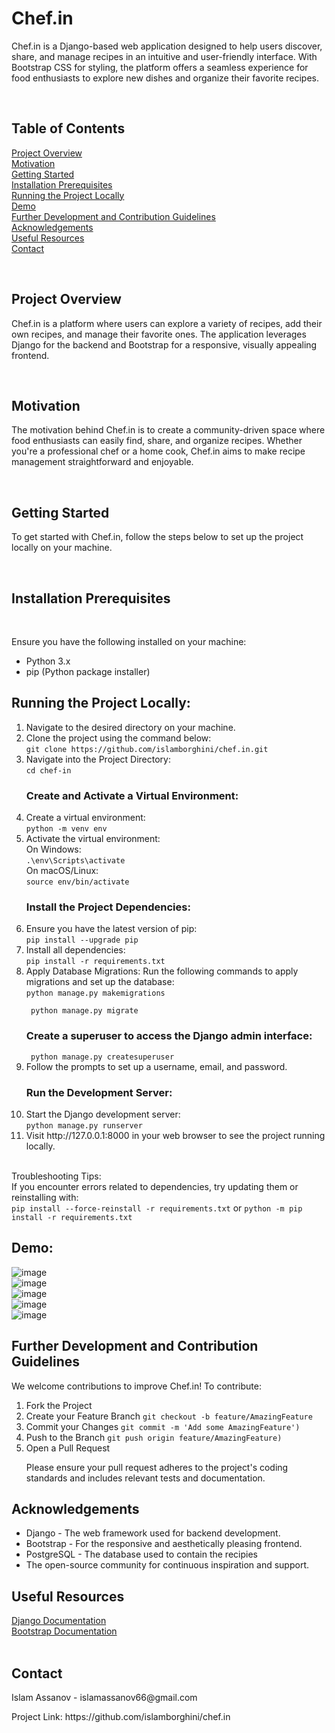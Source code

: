 <h1>Chef.in</h1>

<p>Chef.in is a Django-based web application designed to help users discover, share, and manage recipes in an intuitive and user-friendly interface. With Bootstrap CSS for styling, the platform offers a seamless experience for food enthusiasts to explore new dishes and organize their favorite recipes.</p>
<br>
<h2>Table of Contents</h2>

[Project Overview](#Project-Overview)<br>
[Motivation](#Motivation)<br>
[Getting Started](#Getting-Started)<br>
[Installation Prerequisites](#Installation-Prerequisites)<br>
[Running the Project Locally](#Running-the-Project-Locally)<br>
[Demo](#Demo)<br>
[Further Development and Contribution Guidelines](#Further-Development-and-Contribution-Guidelines)<br>
[Acknowledgements](#Acknowledgements)<br>
[Useful Resources](#Useful-Resources)<br>
[Contact](#Contact)<br>

<br>
<h2 id="Project-Overview">Project Overview </h2>

<p>Chef.in is a platform where users can explore a variety of recipes, add their own recipes, and manage their favorite ones. The application leverages Django for the backend and Bootstrap for a responsive, visually appealing frontend.</p>
<br>
<h2 id="Motivation">Motivation</h2>

<p>The motivation behind Chef.in is to create a community-driven space where food enthusiasts can easily find, share, and organize recipes. Whether you're a professional chef or a home cook, Chef.in aims to make recipe management straightforward and enjoyable.</p>
<br>
<h2 id="Getting-Started">Getting Started</h2>

<p>To get started with Chef.in, follow the steps below to set up the project locally on your machine.</p>
<br>
<h2 id="Installation-Prerequisites">Installation Prerequisites</h2>
<br>
<p>Ensure you have the following installed on your machine:</p>
<ul>
<li>Python 3.x</li>
<li>pip (Python package installer)</li>
</ul>
<h2 id="Running-the-Project-Locally">Running the Project Locally: </h2>
<ol>
<li>Navigate to the desired directory on your machine.
<li>Clone the project using the command below:
<br/>
<code>git clone https://github.com/islamborghini/chef.in.git</code></br>
</li>
<li>
Navigate into the Project Directory:
<br/>
<code>cd chef-in</code>
</li>
<h3>Create and Activate a Virtual Environment:</h3>
<li>
Create a virtual environment: <br/>
<code>python -m venv env</code>
</li>
<li>Activate the virtual environment:<br/>
On Windows:<br/>
<code>.\env\Scripts\activate</code> <br/>
On macOS/Linux: <br/>
<code>source env/bin/activate</code></li>
<h3>Install the Project Dependencies:</h3>
<li>Ensure you have the latest version of pip: <br>
<code>pip install --upgrade pip</code>
</li>
<li>Install all dependencies: <br/>
<code>pip install -r requirements.txt</code>
</li>
<li>
Apply Database Migrations:
Run the following commands to apply migrations and set up the database:<br/>
<code>python manage.py makemigrations<br/>
 python manage.py migrate</code>
</li>
<h3>
Create a superuser to access the Django admin interface:</h3>  
<code> python manage.py createsuperuser</code>
<li>
Follow the prompts to set up a username, email, and password.
</li>
<h3>Run the Development Server:</h3>
<li>Start the Django development server:<br/>
<code>python manage.py runserver</code></li>
<li>Visit http://127.0.0.1:8000 in your web browser to see the project running locally.</li>
</ol><br>
Troubleshooting Tips:<br>
If you encounter errors related to dependencies, try updating them or reinstalling with:<br/>
<code>pip install --force-reinstall -r requirements.txt</code>
or
<code>python -m pip install -r requirements.txt</code>
<br>

<h2 id="Demo">Demo:</h2>
 
![image](https://github.com/islamborghini/chef.in/assets/82131413/5d78b578-6dbb-43d6-b9f2-0f9b37eaf79a) <br>
![image](https://github.com/islamborghini/chef.in/assets/82131413/9cef8c3f-728b-4f2e-be29-d0d4ccd49d46) <br>
![image](https://github.com/islamborghini/chef.in/assets/82131413/e89ce3ed-54a4-40b3-96c3-dddacd9eb35e) <br>
![image](https://github.com/islamborghini/chef.in/assets/82131413/1c118f64-bff8-444f-a859-fb13443b31c2) <br>
![image](https://github.com/islamborghini/chef.in/assets/82131413/1b150ff8-4dab-4db8-9efd-6613649e128d) <br>


<h2 id = "Further-Development-and-Contribution-Guidelines">Further Development and Contribution Guidelines</h2>

<p>We welcome contributions to improve Chef.in! To contribute:</p>
<ol>
<li>Fork the Project</li>
<li>Create your Feature Branch <code>git checkout -b feature/AmazingFeature</code></li>
<li>Commit your Changes  <code>git commit -m 'Add some AmazingFeature')</code></li>
<li>Push to the Branch  <code>git push origin feature/AmazingFeature)</code></li>
<li>Open a Pull Request</li>
<p>Please ensure your pull request adheres to the project's coding standards and includes relevant tests and documentation.</p>
</ol>

<h2  id = "Acknowledgements">Acknowledgements</h2>
<ul>
<li>Django - The web framework used for backend development.</li>
<li>Bootstrap - For the responsive and aesthetically pleasing frontend.</li>
<li>PostgreSQL - The database used to contain the recipies</li>
<li>The open-source community for continuous inspiration and support.</li>
</ul>

<h2 id = "Useful-Resources">Useful Resources</h2>

[Django Documentation](https://docs.djangoproject.com/en/5.0/) <br>
[Bootstrap Documentation](https://getbootstrap.com/docs/4.1/getting-started/introduction/)<br>
<br>
<h2 id = "Contact">Contact</h2>

<p>Islam Assanov - islamassanov66@gmail.com </p>
<p>Project Link: https://github.com/islamborghini/chef.in</p>
